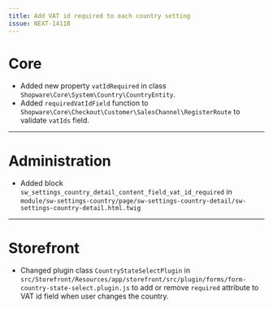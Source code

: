 ```yaml
---
title: Add VAT id required to each country setting
issue: NEXT-14118
---
```

# Core
* Added new property `vatIdRequired` in class `Shopware\Core\System\Country\CountryEntity`.
* Added `requiredVatIdField` function to `Shopware\Core\Checkout\Customer\SalesChannel\RegisterRoute` to validate `vatIds` field.
___
# Administration
* Added block `sw_settings_country_detail_content_field_vat_id_required` in `module/sw-settings-country/page/sw-settings-country-detail/sw-settings-country-detail.html.twig`
___
# Storefront
* Changed plugin class `CountryStateSelectPlugin` in `src/Storefront/Resources/app/storefront/src/plugin/forms/form-country-state-select.plugin.js` to add or remove `required` attribute to VAT id field when user changes the country. 
